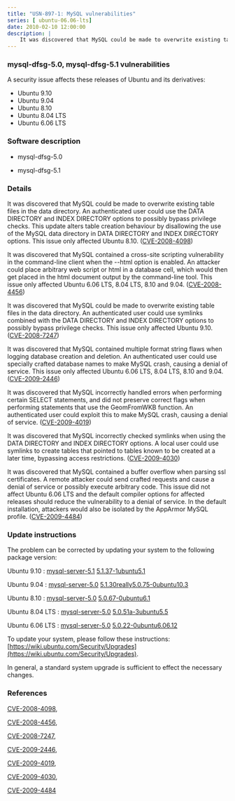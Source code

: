 ```yaml
---
title: "USN-897-1: MySQL vulnerabilities"
series: [ ubuntu-06.06-lts]
date: 2010-02-10 12:00:00
description: |
    It was discovered that MySQL could be made to overwrite existing table files in the data directory. An authenticated user could use the DATA DIRECTORY and INDEX DIRECTORY options to possibly bypass privilege checks. This update alters table creation behaviour by disallowing the use of the MySQL data directory in DATA DIRECTORY and INDEX DIRECTORY options. This issue only affected Ubuntu 8.10. ([CVE-2008-4098](http://people.ubuntu.com/~ubuntu-security/cve/CVE-2008-4098)) 
--- 
```

 
### mysql-dfsg-5.0, mysql-dfsg-5.1 vulnerabilities

A security issue affects these releases of Ubuntu and its derivatives:

* Ubuntu 9.10
* Ubuntu 9.04
* Ubuntu 8.10
* Ubuntu 8.04 LTS
* Ubuntu 6.06 LTS

### Software description

* mysql-dfsg-5.0 

* mysql-dfsg-5.1 

### Details

It was discovered that MySQL could be made to overwrite existing table files in the data directory. An authenticated user could use the DATA DIRECTORY and INDEX DIRECTORY options to possibly bypass privilege checks. This update alters table creation behaviour by disallowing the use of the MySQL data directory in DATA DIRECTORY and INDEX DIRECTORY options. This issue only affected Ubuntu 8.10. ([CVE-2008-4098](http://people.ubuntu.com/~ubuntu-security/cve/CVE-2008-4098)) 

It was discovered that MySQL contained a cross-site scripting vulnerability in the command-line client when the --html option is enabled. An attacker could place arbitrary web script or html in a database cell, which would then get placed in the html document output by the command-line tool. This issue only affected Ubuntu 6.06 LTS, 8.04 LTS, 8.10 and 9.04. ([CVE-2008-4456](http://people.ubuntu.com/~ubuntu-security/cve/CVE-2008-4456))

It was discovered that MySQL could be made to overwrite existing table files in the data directory. An authenticated user could use symlinks combined with the DATA DIRECTORY and INDEX DIRECTORY options to possibly bypass privilege checks. This issue only affected Ubuntu 9.10. ([CVE-2008-7247](http://people.ubuntu.com/~ubuntu-security/cve/CVE-2008-7247))

It was discovered that MySQL contained multiple format string flaws when logging database creation and deletion. An authenticated user could use specially crafted database names to make MySQL crash, causing a denial of service. This issue only affected Ubuntu 6.06 LTS, 8.04 LTS, 8.10 and 9.04. ([CVE-2009-2446](http://people.ubuntu.com/~ubuntu-security/cve/CVE-2009-2446))

It was discovered that MySQL incorrectly handled errors when performing certain SELECT statements, and did not preserve correct flags when performing statements that use the GeomFromWKB function. An authenticated user could exploit this to make MySQL crash, causing a denial of service. ([CVE-2009-4019](http://people.ubuntu.com/~ubuntu-security/cve/CVE-2009-4019))

It was discovered that MySQL incorrectly checked symlinks when using the DATA DIRECTORY and INDEX DIRECTORY options. A local user could use symlinks to create tables that pointed to tables known to be created at a later time, bypassing access restrictions. ([CVE-2009-4030](http://people.ubuntu.com/~ubuntu-security/cve/CVE-2009-4030))

It was discovered that MySQL contained a buffer overflow when parsing ssl certificates. A remote attacker could send crafted requests and cause a denial of service or possibly execute arbitrary code. This issue did not affect Ubuntu 6.06 LTS and the default compiler options for affected releases should reduce the vulnerability to a denial of service. In the default installation, attackers would also be isolated by the AppArmor MySQL profile. ([CVE-2009-4484](http://people.ubuntu.com/~ubuntu-security/cve/CVE-2009-4484)) 

### Update instructions

The problem can be corrected by updating your system to the following package version:

Ubuntu 9.10
 : [mysql-server-5.1](https://launchpad.net/ubuntu/+source/mysql-dfsg-5.1) <span> [5.1.37-1ubuntu5.1](https://launchpad.net/ubuntu/+source/mysql-dfsg-5.1/5.1.37-1ubuntu5.1) </span> 

Ubuntu 9.04
 : [mysql-server-5.0](https://launchpad.net/ubuntu/+source/mysql-dfsg-5.0) <span> [5.1.30really5.0.75-0ubuntu10.3](https://launchpad.net/ubuntu/+source/mysql-dfsg-5.0/5.1.30really5.0.75-0ubuntu10.3) </span> 

Ubuntu 8.10
 : [mysql-server-5.0](https://launchpad.net/ubuntu/+source/mysql-dfsg-5.0) <span> [5.0.67-0ubuntu6.1](https://launchpad.net/ubuntu/+source/mysql-dfsg-5.0/5.0.67-0ubuntu6.1) </span> 

Ubuntu 8.04 LTS
 : [mysql-server-5.0](https://launchpad.net/ubuntu/+source/mysql-dfsg-5.0) <span> [5.0.51a-3ubuntu5.5](https://launchpad.net/ubuntu/+source/mysql-dfsg-5.0/5.0.51a-3ubuntu5.5) </span> 

Ubuntu 6.06 LTS
 : [mysql-server-5.0](https://launchpad.net/ubuntu/+source/mysql-dfsg-5.0) <span> [5.0.22-0ubuntu6.06.12](https://launchpad.net/ubuntu/+source/mysql-dfsg-5.0/5.0.22-0ubuntu6.06.12) </span> 

To update your system, please follow these instructions: [https://wiki.ubuntu.com/Security/Upgrades](https://wiki.ubuntu.com/Security/Upgrades).

In general, a standard system upgrade is sufficient to effect the necessary changes. 

### References

 [CVE-2008-4098](http://people.ubuntu.com/~ubuntu-security/cve/CVE-2008-4098), 

 [CVE-2008-4456](http://people.ubuntu.com/~ubuntu-security/cve/CVE-2008-4456), 

 [CVE-2008-7247](http://people.ubuntu.com/~ubuntu-security/cve/CVE-2008-7247), 

 [CVE-2009-2446](http://people.ubuntu.com/~ubuntu-security/cve/CVE-2009-2446), 

 [CVE-2009-4019](http://people.ubuntu.com/~ubuntu-security/cve/CVE-2009-4019), 

 [CVE-2009-4030](http://people.ubuntu.com/~ubuntu-security/cve/CVE-2009-4030), 

 [CVE-2009-4484](http://people.ubuntu.com/~ubuntu-security/cve/CVE-2009-4484)
 
